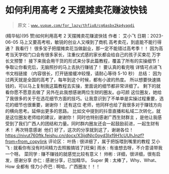 # 如何利用高考 2 天摆摊卖花赚波快钱

> 原文：[`www.yuque.com/for_lazy/thfiu8/cg6asbx2kp4yagdi`](https://www.yuque.com/for_lazy/thfiu8/cg6asbx2kp4yagdi)

<ne-h2 id="1c90d5f3" data-lake-id="1c90d5f3"><ne-heading-ext><ne-heading-anchor></ne-heading-anchor><ne-heading-fold></ne-heading-fold></ne-heading-ext><ne-heading-content><ne-text id="u9b00706e">(精华帖)(95 赞)如何利用高考 2 天摆摊卖花赚波快钱</ne-text></ne-heading-content></ne-h2> <ne-p id="uf720d772" data-lake-id="uf720d772"><ne-text id="ua1e9be1f">作者： 艾小飞</ne-text></ne-p> <ne-p id="ubf2adc3e" data-lake-id="ubf2adc3e"><ne-text id="u6f872e2a">日期：2023-06-05</ne-text></ne-p> <ne-p id="ufe3c4a2f" data-lake-id="ufe3c4a2f"><ne-text id="u85e66c66">马上又要高考啦，敏锐的创业人又嗅到了商机</ne-text></ne-p> <ne-p id="u26ace0ef" data-lake-id="u26ace0ef"><ne-text id="u538e7361">高考卖花，到底能不能行得通？</ne-text></ne-p> <ne-p id="udf4b4c79" data-lake-id="udf4b4c79"><ne-text id="uc96e297d">我看行！</ne-text></ne-p> <ne-p id="uc9018bc1" data-lake-id="uc9018bc1"><ne-text id="u42722d4c">很多宝子把摆摊卖花当做副业，那一定不能错过高考季！！</ne-text></ne-p> <ne-p id="udf6e7609" data-lake-id="udf6e7609"><ne-text id="uf63775f3">因为高考当天学校门口会有很多家长，注重仪式感的家长都会给自己的孩子买束花</ne-text></ne-p> <ne-p id="u16b44a26" data-lake-id="u16b44a26"><ne-text id="u98f62c82">万字长文预警！</ne-text></ne-p> <ne-p id="u3ea18198" data-lake-id="u3ea18198"><ne-text id="ub8c8a68d">接下来我会用干货的形式来分享此篇教程，覆盖了所有的实操细节！</ne-text></ne-p> <ne-p id="u311b8d10" data-lake-id="u311b8d10"><ne-text id="uc04bfa98">争取让你看完后，无脑照抄的马上去执行赚钱了！</ne-text></ne-p> <ne-p id="u509f7e09" data-lake-id="u509f7e09"><ne-text id="uc290aa86">要认真的看完哦</ne-text></ne-p> <ne-p id="u00729b82" data-lake-id="u00729b82"><ne-text id="ua17ac62f">详情可点进飞书文档链接</ne-text></ne-p> <ne-p id="ud9a46118" data-lake-id="ud9a46118"><ne-text id="u55b38e14">（内容很长，打开链接缓冲较慢，请耐心等待 5-10 秒）</ne-text></ne-p> <ne-p id="u8873dc7f" data-lake-id="u8873dc7f"><ne-text id="u0a7287a6">总结：</ne-text></ne-p> <ne-p id="u45472c21" data-lake-id="u45472c21"><ne-text id="ue3b5f055">因为过两天就是全国的高考了，每年到这个时候，都有小波的热度。</ne-text></ne-p> <ne-p id="ue9b0d905" data-lake-id="ue9b0d905"><ne-text id="ud5f5d699">所以想要快速搞钱的，可以马上复制我这篇教程去实操，里面说的细节都非常详细了。</ne-text></ne-p> <ne-p id="u7f9ae4b8" data-lake-id="u7f9ae4b8"><ne-text id="u0ff0dd61">剩下的就看你愿不愿意去做了</ne-text></ne-p> <ne-p id="u6bb3ed55" data-lake-id="u6bb3ed55"><ne-text id="u4ec1bed6">另外在此我想感谢两位生财的圈友。@可颜 这位圈友，她给了我很多的关于在选花细节方面的技巧。让我意识到了不单单是实操过程重要，选花的细节也很重要，谢谢你！</ne-text></ne-p> <ne-p id="ud48a99fd" data-lake-id="ud48a99fd"><ne-text id="u31882328">还有这位 老师，他同样也给了我很多对于赚钱方向的横向思考。延伸出更多的思路。</ne-text></ne-p> <ne-p id="u6f3c51d5" data-lake-id="u6f3c51d5"><ne-text id="uebd170aa">比如文中提到的抖音直播和私域二次转化，就是这位圈友老师给的建议，谢谢你！</ne-text></ne-p> <ne-p id="u60b3a2e0" data-lake-id="u60b3a2e0"><ne-text id="uaaf00ab5">同时也特别感谢广西生财群主 ，是他让我感受到了我们广西人的团结和力量。同时群内圈友还会一起鼓励前进，一起生财有术！</ne-text></ne-p> <ne-p id="u5cdbd040" data-lake-id="u5cdbd040"><ne-text id="u4c06ec30">再次特意感谢  他们</ne-text></ne-p> <ne-p id="u09aeb89c" data-lake-id="u09aeb89c"><ne-text id="u335cfbcf">好了，这次的分享就到这了，谢谢各位！</ne-text>[<ne-text id="u4db4b9f9">https://nivut760ftk.feishu.cn/docx/X3ijdNIc0oyd3Ixf9H1cUUhJnzf?from=from_copylink</ne-text>](https://nivut760ftk.feishu.cn/docx/X3ijdNIc0oyd3Ixf9H1cUUhJnzf?from=from_copylink)</ne-p> <ne-hole id="u95b17322" data-lake-id="u95b17322"><ne-card data-card-name="hr" data-card-type="block" id="QluI3" data-event-boundary="card"><ne-p id="ub8e3d7ec" data-lake-id="ub8e3d7ec"><ne-text id="uff6f4d6b">评论区：</ne-text></ne-p> <ne-p id="u5de210b2" data-lake-id="u5de210b2"><ne-text id="uc705e1bb">叶扬 : 很详细了，属于把饭喂到嘴里的教程</ne-text> <ne-text id="u08faf46d">艾小飞 : 就看你有没有时间精力去照搬搞钱了[旺柴]</ne-text> <ne-text id="ua7c9a300">雨水 : 有谁想去呀，不介意请带我一个呀。</ne-text> <ne-text id="u1bda2eff">菜同学 : 赚不赚钱的就感觉比较有意义！</ne-text> <ne-text id="ub0a3dbec">帅彬 : 详细，很详细，很有启发，感谢分享</ne-text> <ne-text id="ueb2dc860">亦仁 : 感谢分享，已加精华。</ne-text> <ne-text id="u6afdb08b">Super 黄 : 太棒了，Why、What、How 全都有</ne-text> <ne-text id="u2886c1f0">怪力小乔巴 : 啊哈，广西圈友！！！</ne-text></ne-p></ne-card></ne-hole>